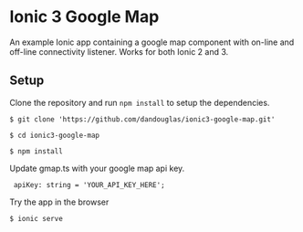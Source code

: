 # Ionic 3 Google Map
An example Ionic app containing a google map component with on-line and off-line connectivity listener.  Works for both Ionic 2 and 3.

## Setup
Clone the repository and run `npm install` to setup the dependencies.

``` shell
$ git clone 'https://github.com/dandouglas/ionic3-google-map.git'

$ cd ionic3-google-map

$ npm install

```
Update gmap.ts with your google map api key.

```
 apiKey: string = 'YOUR_API_KEY_HERE';
 ```

Try the app in the browser
``` shell
$ ionic serve
```
